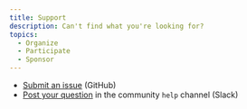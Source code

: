 ```yaml
---
title: Support
description: Can't find what you're looking for?
topics:
  - Organize
  - Participate
  - Sponsor
---
```


- [Submit an issue](https://github.com/CityCamp/citycamp.github.io/issues) (GitHub)
- [Post your question](https://citycamp-team.slack.com) in the community `help` channel (Slack)